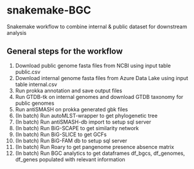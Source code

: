 # snakemake-BGC
Snakemake workflow to combine internal &amp; public dataset for downstream analysis

## General steps for the workflow
1. Download public genome fasta files from NCBI using input table public.csv 
2. Download internal genome fasta files from Azure Data Lake using input table internal.csv
3. Run prokka annotation and save output files
4. Run GTDB-tk on internal genomes and download GTDB taxonomy for public genomes
5. Run antiSMASH on prokka generated gbk files
6. (In batch) Run autoMLST-wrapper to get phylogenetic tree
7. (In batch) Run antiSMASH-db import to setup sql server
8. (In batch) Run BiG-SCAPE to get similarity network
9. (In batch) Run BiG-SLICE to get GCFs
10. (In batch) Run BiG-FAM db to setup sql server
11. (In batch) Run Roary to get pangenome presence absence matrix
12. (In batch) Run BGC analytics to get dataframes df_bgcs, df_genomes, df_genes populated with relevant information
